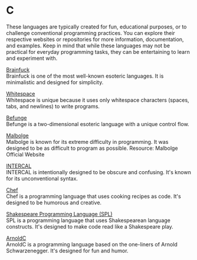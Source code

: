 # C
 
These languages are typically created for fun, educational purposes, or to challenge conventional programming practices. You can explore their respective websites or repositories for more information, documentation, and examples. Keep in mind that while these languages may not be practical for everyday programming tasks, they can be entertaining to learn and experiment with.

[Brainfuck](https://esolangs.org/wiki/Brainfuck)  
Brainfuck is one of the most well-known esoteric languages. It is minimalistic and designed for simplicity.

[Whitespace](https://esolangs.org/wiki/Whitespace)  
Whitespace is unique because it uses only whitespace characters (spaces, tabs, and newlines) to write programs.

[Befunge](https://esolangs.org/wiki/Befunge)  
Befunge is a two-dimensional esoteric language with a unique control flow.

[Malbolge](https://esolangs.org/wiki/Malbolge)  
Malbolge is known for its extreme difficulty in programming. It was designed to be as difficult to program as possible.
Resource: Malbolge Official Website

[INTERCAL](https://esolangs.org/wiki/INTERCAL)  
INTERCAL is intentionally designed to be obscure and confusing. It's known for its unconventional syntax.

[Chef](https://esolangs.org/wiki/Chef)  
Chef is a programming language that uses cooking recipes as code. It's designed to be humorous and creative.

[Shakespeare Programming Language (SPL)]()  
SPL is a programming language that uses Shakespearean language constructs. It's designed to make code read like a Shakespeare play.

[ArnoldC](https://github.com/lhartikk/ArnoldC)  
ArnoldC is a programming language based on the one-liners of Arnold Schwarzenegger. It's designed for fun and humor.